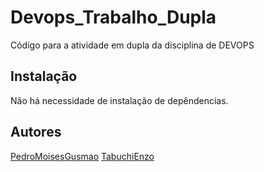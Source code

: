 # Devops_Trabalho_Dupla

Código para a atividade em dupla da disciplina de DEVOPS 
 
## Instalação
Não há necessidade de instalação de depêndencias.

## Autores
[PedroMoisesGusmao](https://www.github.com/PedroMoisesGusmao)
[TabuchiEnzo](https://github.com/TabuchiEnzo)

